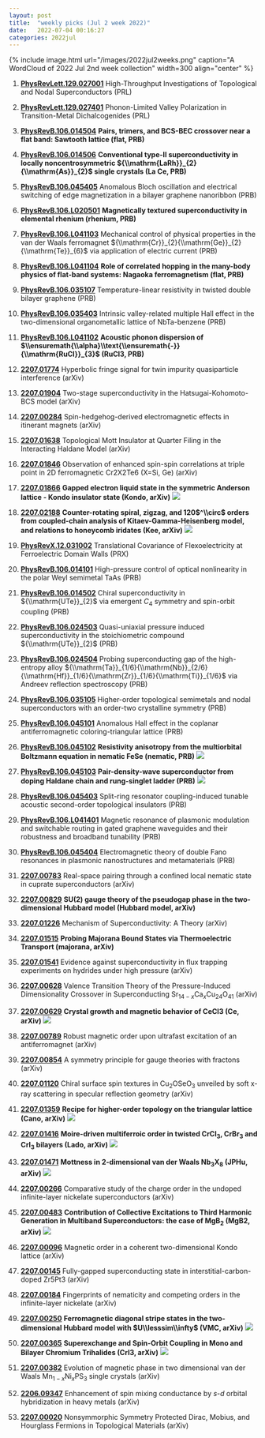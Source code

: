 ```yaml
---
layout: post
title:  "weekly picks (Jul 2 week 2022)"
date:   2022-07-04 00:16:27
categories: 2022jul
---
```


{% include image.html url="/images/2022jul2weeks.png" caption="A WordCloud of 2022 Jul 2nd week collection" width=300 align="center" %}



1. **[PhysRevLett.129.027001](https://link.aps.org/doi/10.1103/PhysRevLett.129.027001)** High-Throughput Investigations of Topological and Nodal Superconductors (PRL)

1. **[PhysRevLett.129.027401](https://link.aps.org/doi/10.1103/PhysRevLett.129.027401)** Phonon-Limited Valley Polarization in Transition-Metal Dichalcogenides (PRL)

1. **[PhysRevB.106.014504](https://link.aps.org/doi/10.1103/PhysRevB.106.014504)** **Pairs, trimers, and BCS-BEC crossover near a flat band: Sawtooth lattice (flat, PRB)**

1. **[PhysRevB.106.014506](https://link.aps.org/doi/10.1103/PhysRevB.106.014506)** **Conventional type-II superconductivity in locally noncentrosymmetric ${\\mathrm{LaRh}}_{2}{\\mathrm{As}}_{2}$ single crystals (La Ce, PRB)**

1. **[PhysRevB.106.045405](https://link.aps.org/doi/10.1103/PhysRevB.106.045405)** Anomalous Bloch oscillation and electrical switching of edge magnetization in a bilayer graphene nanoribbon (PRB)

1. **[PhysRevB.106.L020501](https://link.aps.org/doi/10.1103/PhysRevB.106.L020501)** **Magnetically textured superconductivity in elemental rhenium (rhenium, PRB)**

1. **[PhysRevB.106.L041103](https://link.aps.org/doi/10.1103/PhysRevB.106.L041103)** Mechanical control of physical properties in the van der Waals ferromagnet ${\\mathrm{Cr}}_{2}{\\mathrm{Ge}}_{2}{\\mathrm{Te}}_{6}$ via application of electric current (PRB)

1. **[PhysRevB.106.L041104](https://link.aps.org/doi/10.1103/PhysRevB.106.L041104)** **Role of correlated hopping in the many-body physics of flat-band systems: Nagaoka ferromagnetism (flat, PRB)**

1. **[PhysRevB.106.035107](https://link.aps.org/doi/10.1103/PhysRevB.106.035107)** Temperature-linear resistivity in twisted double bilayer graphene (PRB)

1. **[PhysRevB.106.035403](https://link.aps.org/doi/10.1103/PhysRevB.106.035403)** Intrinsic valley-related multiple Hall effect in the two-dimensional organometallic lattice of NbTa-benzene (PRB)

1. **[PhysRevB.106.L041102](https://link.aps.org/doi/10.1103/PhysRevB.106.L041102)** **Acoustic phonon dispersion of $\\ensuremath{\\alpha}\\text{\\ensuremath{-}}{\\mathrm{RuCl}}_{3}$ (RuCl3, PRB)**



1. **[2207.01774](http://arxiv.org/abs/2207.01774)** Hyperbolic fringe signal for twin impurity quasiparticle interference (arXiv)

1. **[2207.01904](http://arxiv.org/abs/2207.01904)** Two-stage superconductivity in the Hatsugai-Kohomoto-BCS model (arXiv)

1. **[2207.00284](http://arxiv.org/abs/2207.00284)** Spin-hedgehog-derived electromagnetic effects in itinerant magnets (arXiv)

1. **[2207.01638](http://arxiv.org/abs/2207.01638)** Topological Mott Insulator at Quarter Filing in the Interacting Haldane Model (arXiv)

1. **[2207.01846](http://arxiv.org/abs/2207.01846)** Observation of enhanced spin-spin correlations at triple point in 2D ferromagnetic Cr2X2Te6 (X=Si, Ge) (arXiv)

1. **[2207.01866](http://arxiv.org/abs/2207.01866)** **Gapped electron liquid state in the symmetric Anderson lattice - Kondo insulator state (Kondo, arXiv)** ![](/images/2207.01866.pdf.jpg)

1. **[2207.02188](http://arxiv.org/abs/2207.02188)** **Counter-rotating spiral, zigzag, and 120$^\\circ$ orders from coupled-chain analysis of Kitaev-Gamma-Heisenberg model, and relations to honeycomb iridates (Kee, arXiv)** ![](/images/2207.02188.pdf.jpg)


1. **[PhysRevX.12.031002](https://link.aps.org/doi/10.1103/PhysRevX.12.031002)** Translational Covariance of Flexoelectricity at Ferroelectric Domain Walls (PRX)

1. **[PhysRevB.106.014101](https://link.aps.org/doi/10.1103/PhysRevB.106.014101)** High-pressure control of optical nonlinearity in the polar Weyl semimetal TaAs (PRB)

1. **[PhysRevB.106.014502](https://link.aps.org/doi/10.1103/PhysRevB.106.014502)** Chiral superconductivity in ${\\mathrm{UTe}}_{2}$ via emergent ${C}_{4}$ symmetry and spin-orbit coupling (PRB)

1. **[PhysRevB.106.024503](https://link.aps.org/doi/10.1103/PhysRevB.106.024503)** Quasi-uniaxial pressure induced superconductivity in the stoichiometric compound ${\\mathrm{UTe}}_{2}$ (PRB)

1. **[PhysRevB.106.024504](https://link.aps.org/doi/10.1103/PhysRevB.106.024504)** Probing superconducting gap of the high-entropy alloy ${\\mathrm{Ta}}_{1/6}{\\mathrm{Nb}}_{2/6}{\\mathrm{Hf}}_{1/6}{\\mathrm{Zr}}_{1/6}{\\mathrm{Ti}}_{1/6}$ via Andreev reflection spectroscopy (PRB)

1. **[PhysRevB.106.035105](https://link.aps.org/doi/10.1103/PhysRevB.106.035105)** Higher-order topological semimetals and nodal superconductors with an order-two crystalline symmetry (PRB)

1. **[PhysRevB.106.045101](https://link.aps.org/doi/10.1103/PhysRevB.106.045101)** Anomalous Hall effect in the coplanar antiferromagnetic coloring-triangular lattice (PRB)

1. **[PhysRevB.106.045102](https://link.aps.org/doi/10.1103/PhysRevB.106.045102)** **Resistivity anisotropy from the multiorbital Boltzmann equation in nematic FeSe (nematic, PRB)** ![](/images/PhysRevB.106.045102.pdf.jpg)

1. **[PhysRevB.106.045103](https://link.aps.org/doi/10.1103/PhysRevB.106.045103)** **Pair-density-wave superconductor from doping Haldane chain and rung-singlet ladder (PRB)** ![](/images/PhysRevB.106.045103.pdf.jpg)

1. **[PhysRevB.106.045403](https://link.aps.org/doi/10.1103/PhysRevB.106.045403)** Split-ring resonator coupling-induced tunable acoustic second-order topological insulators (PRB)

1. **[PhysRevB.106.L041401](https://link.aps.org/doi/10.1103/PhysRevB.106.L041401)** Magnetic resonance of plasmonic modulation and switchable routing in gated graphene waveguides and their robustness and broadband tunability (PRB)

1. **[PhysRevB.106.045404](https://link.aps.org/doi/10.1103/PhysRevB.106.045404)** Electromagnetic theory of double Fano resonances in plasmonic nanostructures and metamaterials (PRB)




1. **[2207.00783](http://arxiv.org/abs/2207.00783)** Real-space pairing through a confined local nematic state in cuprate superconductors (arXiv)

1. **[2207.00829](http://arxiv.org/abs/2207.00829)** **SU(2) gauge theory of the pseudogap phase in the two-dimensional Hubbard model (Hubbard model, arXiv)**

1. **[2207.01226](http://arxiv.org/abs/2207.01226)** Mechanism of Superconductivity: A Theory (arXiv)

1. **[2207.01515](http://arxiv.org/abs/2207.01515)** **Probing Majorana Bound States via Thermoelectric Transport (majorana, arXiv)**

1. **[2207.01541](http://arxiv.org/abs/2207.01541)** Evidence against superconductivity in flux trapping experiments on hydrides under high pressure (arXiv)

1. **[2207.00628](http://arxiv.org/abs/2207.00628)** Valence Transition Theory of the Pressure-Induced Dimensionality Crossover in Superconducting Sr$_{14-x}$Ca$_x$Cu$_{24}$O$_{41}$ (arXiv)

1. **[2207.00629](http://arxiv.org/abs/2207.00629)** **Crystal growth and magnetic behavior of CeCl3 (Ce, arXiv)** ![](/images/2207.00629.pdf.jpg)

1. **[2207.00789](http://arxiv.org/abs/2207.00789)** Robust magnetic order upon ultrafast excitation of an antiferromagnet (arXiv)

1. **[2207.00854](http://arxiv.org/abs/2207.00854)** A symmetry principle for gauge theories with fractons (arXiv)

1. **[2207.01120](http://arxiv.org/abs/2207.01120)** Chiral surface spin textures in Cu$_2$OSeO$_3$ unveiled by soft x-ray scattering in specular reflection geometry (arXiv)

1. **[2207.01359](http://arxiv.org/abs/2207.01359)** **Recipe for higher-order topology on the triangular lattice (Cano, arXiv)** ![](/images/2207.01359.pdf.jpg)

1. **[2207.01416](http://arxiv.org/abs/2207.01416)** **Moire-driven multiferroic order in twisted CrCl$_3$, CrBr$_3$ and CrI$_3$ bilayers (Lado, arXiv)** ![](/images/2207.01416.pdf.jpg)

1. **[2207.01471](http://arxiv.org/abs/2207.01471)** **Mottness in 2-dimensional van der Waals Nb$_3$X$_8$ (JPHu, arXiv)** ![](/images/2207.01471.pdf.jpg)




1. **[2207.00266](http://arxiv.org/abs/2207.00266)** Comparative study of the charge order in the undoped infinite-layer nickelate superconductors (arXiv)

1. **[2207.00483](http://arxiv.org/abs/2207.00483)** **Contribution of Collective Excitations to Third Harmonic Generation in Multiband Superconductors: the case of MgB$_2$ (MgB2, arXiv)** ![](/images/2207.00483.pdf.jpg)

1. **[2207.00096](http://arxiv.org/abs/2207.00096)** Magnetic order in a coherent two-dimensional Kondo lattice (arXiv)

1. **[2207.00145](http://arxiv.org/abs/2207.00145)** Fully-gapped superconducting state in interstitial-carbon-doped Zr5Pt3 (arXiv)

1. **[2207.00184](http://arxiv.org/abs/2207.00184)** Fingerprints of nematicity and competing orders in the infinite-layer nickelate (arXiv)

1. **[2207.00250](http://arxiv.org/abs/2207.00250)** **Ferromagnetic diagonal stripe states in the two-dimensional Hubbard model with $U\\lesssim\\infty$ (VMC, arXiv)** ![](/images/2207.00250.pdf.jpg)

1. **[2207.00365](http://arxiv.org/abs/2207.00365)** **Superexchange and Spin-Orbit Coupling in Mono and Bilayer Chromium Trihalides (CrI3, arXiv)** ![](/images/2207.00365.pdf.jpg)

1. **[2207.00382](http://arxiv.org/abs/2207.00382)** Evolution of magnetic phase in two dimensional van der Waals Mn$_{1-x}$Ni$_x$PS$_3$ single crystals (arXiv)

1. **[2206.09347](http://arxiv.org/abs/2206.09347)** Enhancement of spin mixing conductance by $s$-$d$ orbital hybridization in heavy metals (arXiv)


1. **[2207.00020](http://arxiv.org/abs/2207.00020)** Nonsymmorphic Symmetry Protected Dirac, Mobius, and Hourglass Fermions in Topological Materials (arXiv)